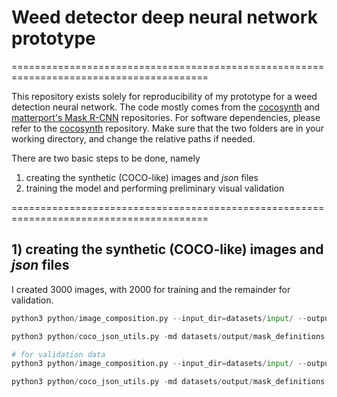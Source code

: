# Weed detector deep neural network prototype 

========================================================================================

This repository exists solely for reproducibility of my prototype for a weed detection neural network. The code mostly comes from the [cocosynth](https://github.com/akTwelve/cocosynth) and [matterport's Mask R-CNN](https://github.com/matterport/Mask_RCNN) repositories. For software dependencies, please refer to the [cocosynth](https://github.com/akTwelve/cocosynth) repository. Make sure that the two folders are in your working directory, and change the relative paths if needed. 

There are two basic steps to be done, namely 

1) creating the synthetic (COCO-like) images and *json* files  
2) training the model and performing preliminary visual validation 


========================================================================================

## 1) creating the synthetic (COCO-like) images and *json* files


I created 3000 images, with 2000 for training and the remainder for validation.

```python
python3 python/image_composition.py --input_dir=datasets/input/ --output_dir=datasets/output/ --count=2000 --width=1080 --height=1080

python3 python/coco_json_utils.py -md datasets/output/mask_definitions.json -di datasets/output/dataset_info.json

# for validation data
python3 python/image_composition.py --input_dir=datasets/input/ --output_dir=datasets/output/val/ --count=1000 --width=1080 --height=1080

python3 python/coco_json_utils.py -md datasets/output/mask_definitions.json -di datasets/output/dataset_info.json

```


